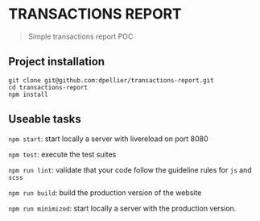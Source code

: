 # TRANSACTIONS REPORT

> Simple transactions report POC

## Project installation

```
git clone git@github.com:dpellier/transactions-report.git
cd transactions-report
npm install
```

## Useable tasks

`npm start`: start locally a server with livereload on port 8080

`npm test`: execute the test suites

`npm run lint`: validate that your code follow the guideline rules for `js` and `scss`

`npm run build`: build the production version of the website

`npm run minimized`: start locally a server with the production version.
